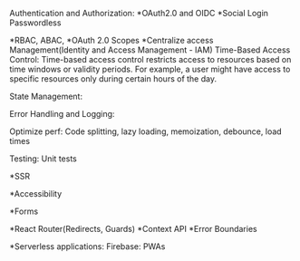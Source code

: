 Authentication and Authorization: 
\*OAuth2.0 and OIDC
\*Social Login
Passwordless

*RBAC, ABAC,
*OAuth 2.0 Scopes
\*Centralize access Management(Identity and Access Management - IAM)
Time-Based Access Control:
Time-based access control restricts access to resources based on time windows or validity periods. For example, a user might have access to specific resources only during certain hours of the day.

<!--
Attribute-Based Dynamic Access Control (ABAC with XACML):
This approach extends ABAC with policies defined in the eXtensible Access Control Markup Language (XACML). Policies are evaluated at runtime, and access decisions consider user attributes, environmental factors, and resource properties.
-->

State Management:

Error Handling and Logging:

Optimize perf: Code splitting, lazy loading, memoization, debounce, load times

Testing: Unit tests

\*SSR

\*Accessibility

\*Forms

<!-- Google analytics:
Performance Monitoring and Analytics: Set up performance monitoring and analytics to gain insights into how users interact with your application. Use tools like Google Analytics or Mixpanel.
 -->

<!-- Security Best Practices: Stay updated on security best practices and common vulnerabilities in React applications. Use libraries like dompurify to prevent XSS attacks.

 -->

*React Router(Redirects, Guards)
*Context API
\*Error Boundaries

\*Serverless applications: Firebase: PWAs
